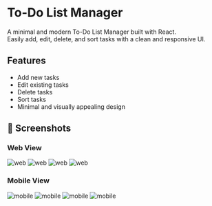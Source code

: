 # To-Do List Manager

A minimal and modern To-Do List Manager built with React.  
Easily add, edit, delete, and sort tasks with a clean and responsive UI.

## Features

- Add new tasks
- Edit existing tasks
- Delete tasks
- Sort tasks
- Minimal and visually appealing design

## 📸 Screenshots

### Web View
![web](Screenshots/ss-web-1.png)
![web](Screenshots/ss-web-2.png)
![web](Screenshots/ss-web-3.png)
![web](Screenshots/ss-web-4.png)

### Mobile View
![mobile](Screenshots/ss-mobile-1.png)
![mobile](Screenshots/ss-mobile-2.png)
![mobile](Screenshots/ss-mobile-3.png)
![mobile](Screenshots/ss-mobile-4.png)
